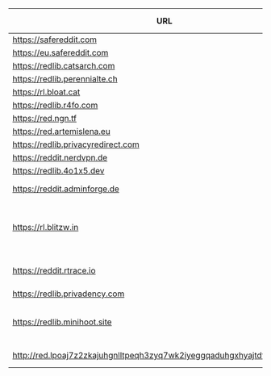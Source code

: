 |URL|Network|Version|Location|Behind Cloudflare?|Comment|
|-|-|-|-|-|-|
|https://safereddit.com|WWW|v0.36.0|🇺🇸 US||SFW only|
|https://eu.safereddit.com|WWW|v0.36.0|🇩🇪 DE||SFW only|
|https://redlib.catsarch.com|WWW|v0.36.0|🇺🇸 US|||
|https://redlib.perennialte.ch|WWW|v0.36.0|🇦🇺 AU|✅||
|https://rl.bloat.cat|WWW|v0.36.0|🇷🇴 RO|||
|https://redlib.r4fo.com|WWW|v0.36.0|🇩🇪 DE|✅||
|https://red.ngn.tf|WWW|v0.36.0|🇹🇷 TR|||
|https://red.artemislena.eu|WWW|v0.36.0|🇩🇪 DE||Be crime do gay|
|https://redlib.privacyredirect.com|WWW|v0.36.0|🇫🇮 FI|||
|https://reddit.nerdvpn.de|WWW|v0.36.0|🇺🇦 UA||SFW only|
|https://redlib.4o1x5.dev|WWW|v0.35.1|🇭🇺 HU|||
|https://reddit.adminforge.de|WWW|v0.36.0|🇫🇦 false|||
|https://rl.blitzw.in|WWW|v0.36.0|🇩🇪 DE||hosted by a Neurospicy-flavored TFA Blitzwing fanatic at blitzw.in|
|https://reddit.rtrace.io|WWW|v0.36.0|🇦🇹 AT||Caution: +10% increased chance to contract Ligma|
|https://redlib.privadency.com|WWW|v0.36.0|🇩🇪 DE|||
|https://redlib.minihoot.site|WWW|v0.36.0|🇦🇺 AU|✅|i love you (this instance is protected by anubis)|
|http://red.lpoaj7z2zkajuhgnlltpeqh3zyq7wk2iyeggqaduhgxhyajtdt2j7wad.onion|Tor|v0.35.1|🇩🇪 DE||Onion of red.artemislena.eu|
